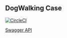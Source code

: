 ## DogWalking Case

[![CircleCI](https://circleci.com/gh/ylaguna/dog_walking/tree/master.svg?style=svg&circle-token=d64bbaa824da0c8d5a81dbef102d51e59e14d0af)](https://circleci.com/gh/ylaguna/dog_walking/tree/master)

[Swagger API](https://app.swaggerhub.com/apis/ylaguna/dogHero/1.0.0)

